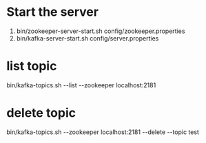 # Start the server
1. bin/zookeeper-server-start.sh config/zookeeper.properties
2. bin/kafka-server-start.sh config/server.properties

# list topic
bin/kafka-topics.sh --list --zookeeper localhost:2181

# delete topic
bin/kafka-topics.sh --zookeeper localhost:2181 --delete --topic test
